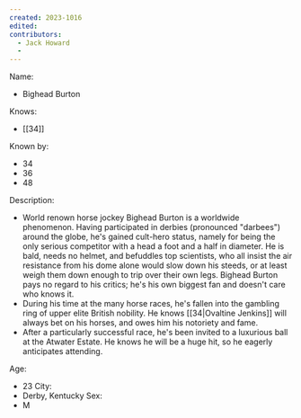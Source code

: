 ```yaml
---
created: 2023-1016
edited:
contributors:
  - Jack Howard
  - 
---
```


Name:
- Bighead Burton

Knows:
- [[34]]

Known by:
- 34
- 36
- 48

Description:
- World renown horse jockey Bighead Burton is a worldwide phenomenon. Having participated in derbies (pronounced "darbees") around the globe, he's gained cult-hero status, namely for being the only serious competitor with a head a foot and a half in diameter. He is bald, needs no helmet, and befuddles top scientists, who all insist the air resistance from his dome alone would slow down his steeds, or at least weigh them down enough to trip over their own legs. Bighead Burton pays no regard to his critics; he's his own biggest fan and doesn't care who knows it.
- During his time at the many horse races, he's fallen into the gambling ring of upper elite British nobility. He knows [[34|Ovaltine Jenkins]] will always bet on his horses, and owes him his notoriety and fame.
- After a particularly successful race, he's been invited to a luxurious ball at the Atwater Estate. He knows he will be a huge hit, so he eagerly anticipates attending.

Age:
- 23
City:
- Derby, Kentucky
Sex:
- M


